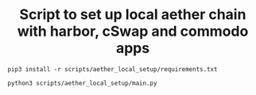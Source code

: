 <h1 align="center">Script to set up local aether chain with harbor, cSwap and commodo apps </h1>

```shell
pip3 install -r scripts/aether_local_setup/requirements.txt

python3 scripts/aether_local_setup/main.py
```